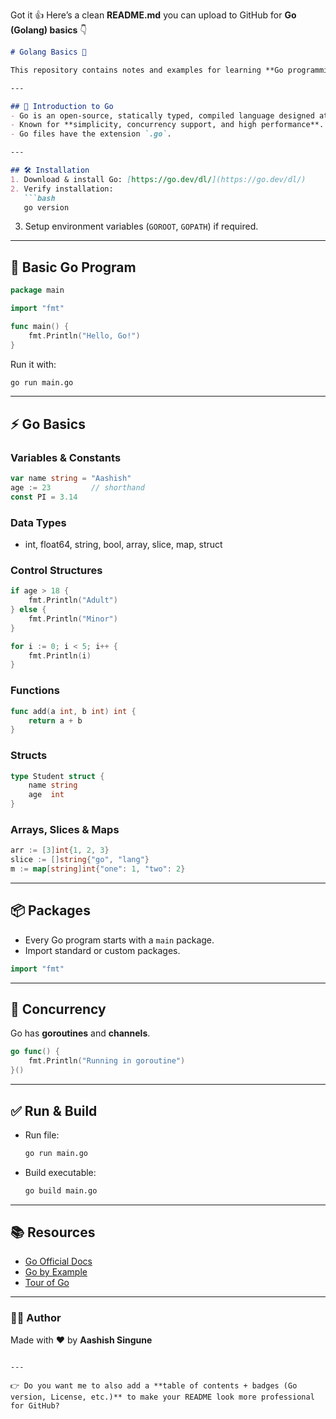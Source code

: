 Got it 👍
Here’s a clean **README.md** you can upload to GitHub for **Go (Golang) basics** 👇

````markdown
# Golang Basics 🚀

This repository contains notes and examples for learning **Go programming language**.  

---

## 📌 Introduction to Go
- Go is an open-source, statically typed, compiled language designed at Google.  
- Known for **simplicity, concurrency support, and high performance**.  
- Go files have the extension `.go`.  

---

## 🛠 Installation
1. Download & install Go: [https://go.dev/dl/](https://go.dev/dl/)  
2. Verify installation:  
   ```bash
   go version
````

3. Setup environment variables (`GOROOT`, `GOPATH`) if required.

---

## 📂 Basic Go Program

```go
package main

import "fmt"

func main() {
    fmt.Println("Hello, Go!")
}
```

Run it with:

```bash
go run main.go
```

---

## ⚡ Go Basics

### Variables & Constants

```go
var name string = "Aashish"
age := 23         // shorthand
const PI = 3.14
```

### Data Types

* int, float64, string, bool, array, slice, map, struct

### Control Structures

```go
if age > 18 {
    fmt.Println("Adult")
} else {
    fmt.Println("Minor")
}

for i := 0; i < 5; i++ {
    fmt.Println(i)
}
```

### Functions

```go
func add(a int, b int) int {
    return a + b
}
```

### Structs

```go
type Student struct {
    name string
    age  int
}
```

### Arrays, Slices & Maps

```go
arr := [3]int{1, 2, 3}
slice := []string{"go", "lang"}
m := map[string]int{"one": 1, "two": 2}
```

---

## 📦 Packages

* Every Go program starts with a `main` package.
* Import standard or custom packages.

```go
import "fmt"
```

---

## 🧵 Concurrency

Go has **goroutines** and **channels**.

```go
go func() {
    fmt.Println("Running in goroutine")
}()
```

---

## ✅ Run & Build

* Run file:

  ```bash
  go run main.go
  ```
* Build executable:

  ```bash
  go build main.go
  ```

---

## 📚 Resources

* [Go Official Docs](https://go.dev/doc/)
* [Go by Example](https://gobyexample.com/)
* [Tour of Go](https://go.dev/tour/)

---

### 👨‍💻 Author

Made with ❤️ by **Aashish Singune**

```

---

👉 Do you want me to also add a **table of contents + badges (Go version, License, etc.)** to make your README look more professional for GitHub?
```
